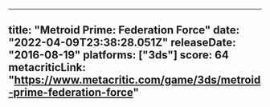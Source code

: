 
---
title: "Metroid Prime: Federation Force"
date: "2022-04-09T23:38:28.051Z"
releaseDate: "2016-08-19"
platforms: ["3ds"]
score: 64
metacriticLink: "https://www.metacritic.com/game/3ds/metroid-prime-federation-force"
---
